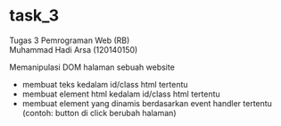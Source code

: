 # task_3
Tugas 3 Pemrograman Web (RB) <br>
Muhammad Hadi Arsa (120140150) <br>

Memanipulasi DOM halaman sebuah website <br>
- membuat teks kedalam id/class html tertentu
- membuat element html kedalam id/class html tertentu
- membuat element yang dinamis berdasarkan event handler tertentu (contoh: button di click berubah halaman)
